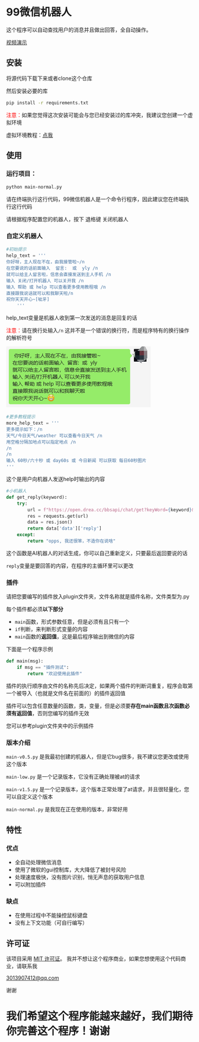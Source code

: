 # 99微信机器人

这个程序可以自动查找用户的消息并且做出回答，全自动操作。

[视频演示](https://www.bilibili.com/video/BV1zH4y1R73R/)

## 安装

将源代码下载下来或者clone这个仓库

然后安装必要的库

~~~bash
pip install -r requirements.txt
~~~

<span style="color: red;">注意：</span>如果您觉得这次安装可能会与您已经安装过的库冲突，我建议您创建一个虚拟环境 

虚拟环境教程：[点我](venv.md)

## 使用

### 运行项目：

~~~bash
python main-normal.py
~~~

请在终端执行这行代码，99微信机器人是一个命令行程序，因此建议您在终端执行这行代码

请根据程序配置您的机器人，按下 退格键 关闭机器人

### 自定义机器人

~~~python
#初始提示
help_text = ''' 
你好呀，主人现在不在，由我接管啦~/n
在您要说的话前面输入  留言:  或  yly /n
就可以给主人留言啦，信息会直接发送到主人手机 /n
输入 关闭/打开机器人 可以关开我 /n
输入 帮助 或 help 可以查看更多使用教程哦 /n
直接跟我说话就可以和我聊天啦/n
祝你天天开心~[呲牙]
    '''
~~~

help_text变量是机器人收到第一次发送的消息是回复的话

<span style="color: red;">注意：</span>请在换行处输入`/n` 这并不是一个错误的换行符，而是程序特有的换行操作的解析符号

![image-20231015091909317](https://github.com/windows99-hue/99wxrobot/blob/master/content/image-20231015091909317.png?raw=true)

~~~python
#更多教程提示
more_help_text = '''
更多提示如下：/n
天气/今日天气/weather 可以查看今日天气 /n
用空格分隔加地点可以指定地点 /n
/n
/n
输入 60秒/六十秒 或 day60s 或 今日新闻 可以获取 每日60秒图片
'''
~~~

这个是用户向机器人发送help时输出的内容

~~~python
#小机器人
def get_reply(keyword):
    try:
        url = f"https://open.drea.cc/bbsapi/chat/get?keyWord={keyword}&userName=type%3Dbbs"
        res = requests.get(url)
        data = res.json()
        return data['data']['reply']
    except:
        return "opps, 我还很笨，不造你在说啥"
~~~

这个函数是AI机器人的对话生成，你可以自己重新定义，只要最后返回要说的话

`reply`变量是要回答的内容，在程序的主循环里可以更改

### 插件

请把您要编写的插件放入plugin文件夹，文件名称就是插件名称，文件类型为.py

每个插件都必须**以下部分**

- `main`函数，形式参数任意，但是必须有且只有一个
- `if`判断，来判断形式变量的内容
- `main`函数的**返回值**，这是最后程序输出到微信的内容

下面是一个程序示例

~~~python
def main(msg):
    if msg == "插件测试":
        return "欢迎使用此插件"
~~~

插件的执行顺序由文件的名称先后决定，如果两个插件的判断词重复，程序会取第一个被导入（也就是文件名在前面的）的插件返回值

插件可以包含任意数量的函数，类，变量，但是必须要**存在main函数且次函数必须有返回值**，否则您编写的插件无效

您可以参考plugin文件夹中的示例插件

### 版本介绍

`main-v0.5.py` 是我最初创建的机器人，但是它bug很多，我不建议您更改或使用这个版本

`main-low.py` 是一个记录版本，它没有正确处理被at的请求

`main-v1.5.py` 是一个记录版本，这个版本正常处理了at请求，并且很轻量化，您可以自定义这个版本

`main-normal.py` 是我现在正在使用的版本，非常好用

## 特性

### 优点

- 全自动处理微信消息
- 使用了微软的gui控制库，大大降低了被封号风险
- 处理速度极快，没有图片识别，悄无声息的获取用户信息
- 可以附加插件

### 缺点

- 在使用过程中不能操控鼠标键盘
- 没有上下文功能（可自行编写）

## 许可证

该项目采用 [MIT 许可证](LICENSE)。 我并不想让这个程序商业，如果您想使用这个代码商业，请联系我

3013907412@qq.com

谢谢

# 我们希望这个程序能越来越好，我们期待你完善这个程序！谢谢